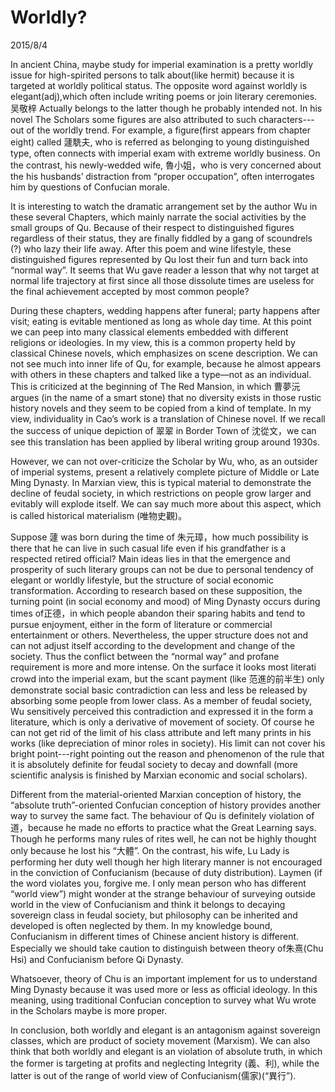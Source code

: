 # Worldly?
2015/8/4

In ancient China, maybe study for imperial examination is a pretty worldly issue for high-spirited persons to talk about(like hermit) because it is targeted at worldly political status. The opposite word against worldly is elegant(adj),which often include writing poems or join literary ceremonies. 吴敬梓 Actually belongs to the latter though he probably intended not. In his novel The Scholars some figures are also attributed to such characters---out of the worldly trend.
For example, a figure(first appears from chapter eight) called 蘧駪夫, who is referred as belonging to  young distinguished type, often connects with imperial exam with extreme worldly business. On the contrast, his newly-wedded wife, 魯小姐，who is very concerned about the his husbands’ distraction from “proper occupation”, often interrogates him by questions of Confucian morale. 

It is interesting to watch the dramatic arrangement set by the author Wu in these several Chapters, which mainly narrate the social activities by the small groups of Qu. Because of their respect to distinguished figures regardless of their status, they are finally fiddled by a gang of scoundrels (?) who lazy their life away. After this poem and wine lifestyle, these distinguished figures represented by Qu lost their fun and turn back into “normal way”.  It seems that Wu gave reader a lesson that why not target at normal life trajectory at first since all those dissolute times are useless for the final achievement accepted by most common people?

During these chapters, wedding happens after funeral; party happens after visit; eating is evitable mentioned as long as whole day time. At this point we can peep into many classical elements embedded with different religions or ideologies.  In my view, this is a common property held by classical Chinese novels, which emphasizes on scene description. We can not see much into inner life of Qu, for example, because he almost appears with others in these chapters and talked like a type—not as an individual. This is criticized at the beginning of The Red Mansion, in which 曹夢沅 argues (in the name of a smart stone) that no diversity exists in those rustic history novels and they seem to be copied from a kind of template. In my view, individuality in Cao’s work is a translation of Chinese novel. If we recall the success of unique depiction of 翠翠 in Border Town of 沈從文，we can see this translation has been applied by liberal writing group around 1930s.

However, we can not over-criticize the Scholar by Wu, who, as an outsider of imperial systems, present a relatively complete picture of Middle or Late Ming Dynasty. In Marxian view, this is typical material to demonstrate the decline of feudal society, in which restrictions on people grow larger and evitably will explode itself. We can say much more about this aspect, which is called historical materialism (唯物史觀)。

Suppose 蘧 was born during the time of 朱元璋，how much possibility is there that he can live in such casual life even if his grandfather is a respected retired official? Main ideas lies in that the emergence and prosperity of such literary groups can not be due to personal tendency of elegant or worldly lifestyle, but the structure of social economic transformation. According to research based on these supposition, the turning point (in social economy and mood) of Ming Dynasty occurs during times of正德，in which people abandon their sparing habits and tend to pursue enjoyment, either in the form of literature or commercial entertainment or others. Nevertheless, the upper structure does not and can not adjust itself according to the development and change of the society. Thus the conflict between the “normal way” and profane requirement is more and more intense. On the surface it looks most literati crowd into the imperial exam, but the scant payment (like 范進的前半生) only demonstrate social basic contradiction can less and less be released by absorbing some people from lower class. As a member of feudal society, Wu sensitively perceived this contradiction and expressed it in the form a literature, which is only a derivative of movement of society. Of course he can not get rid of the limit of his class attribute and left many prints in his works (like depreciation of minor roles in society). His limit can not cover his bright point---right pointing out the reason and phenomenon of the rule that it is absolutely definite for feudal society to decay and downfall (more scientific analysis is finished by Marxian economic and social scholars).

Different from the material-oriented Marxian conception of history, the “absolute truth”-oriented Confucian conception of history provides another way to survey the same fact. The behaviour of Qu is definitely violation of 道，because he made no efforts to practice what the Great Learning says. Though he performs many rules of rites well, he can not be highly thought only because he lost his “大體”. On the contrast, his wife, Lu Lady is performing her duty well though her high literary manner is not encouraged in the conviction of Confucianism (because of duty distribution). Laymen (if the word violates you, forgive me. I only mean person who has different “world view”) might wonder at the strange behaviour of surveying outside world in the view of Confucianism and think it belongs to decaying sovereign class in feudal society, but philosophy can be inherited and developed is often neglected by them. In my knowledge bound, Confucianism in different times of Chinese ancient history is different. Especially we should take caution to distinguish between theory of朱熹(Chu Hsi) and Confucianism before Qi Dynasty.
   
Whatsoever, theory of Chu is an important implement for us to understand Ming Dynasty because it was used more or less as official ideology. In this meaning, using traditional Confucian conception to survey what Wu wrote in the Scholars maybe is more proper.

In conclusion, both worldly and elegant is an antagonism against sovereign classes, which are product of society movement (Marxism). We can also think that both worldly and elegant is an violation of absolute truth, in which the former is targeting at profits and neglecting Integrity (義、利), while the latter is out of the range of world view of Confucianism(儒家)(“異行”).    
